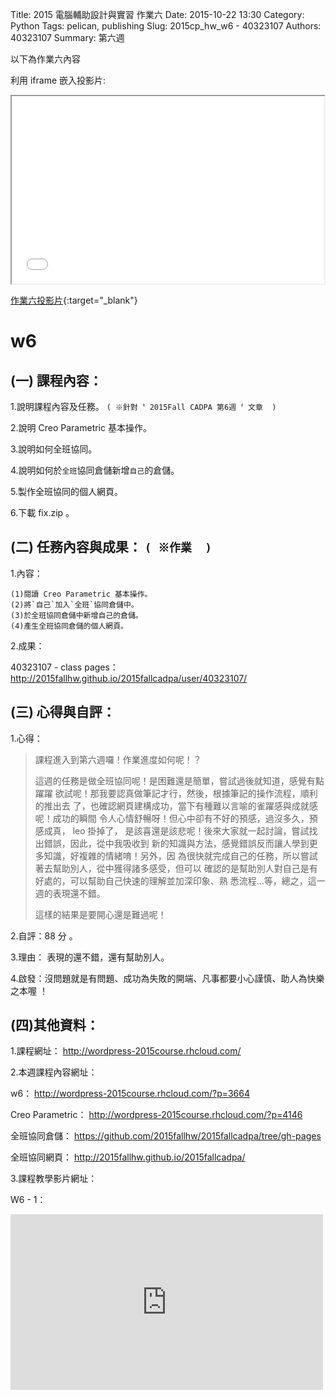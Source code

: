 Title: 2015 電腦輔助設計與實習 作業六
Date: 2015-10-22 13:30
Category: Python
Tags: pelican, publishing
Slug: 2015cp_hw_w6 - 40323107
Authors: 40323107
Summary: 第六週

以下為作業六內容

利用 iframe 嵌入投影片:

<iframe src="40323107_cp_w6_p.html" width="500" height="300"></iframe>

[作業六投影片](40323107_cp_w6_p.html){:target="_blank"}

w6
============

(一) 課程內容：
-------------------------

1.說明課程內容及任務。
`( ※針對〝 2015Fall CADPA 第6週 〞文章  )`

2.說明 Creo Parametric 基本操作。

3.說明如何全班協同。

4.說明如何於`全班`協同倉儲新增`自己`的倉儲。

5.製作全班協同的個人網頁。

6.下載  fix.zip 。


(二) 任務內容與成果： `( ※作業  )`
-----------------------------------------------

1.內容：

    (1)閱讀 Creo Parametric 基本操作。
    (2)將`自己`加入`全班`協同倉儲中。
    (3)於全班協同倉儲中新增自己的倉儲。
    (4)產生全班協同倉儲的個人網頁。

2.成果：

40323107 - class pages： http://2015fallhw.github.io/2015fallcadpa/user/40323107/


(三) 心得與自評：
----------------------------

1.心得：

> 課程進入到第六週囉！作業進度如何呢！？
>
> 這週的任務是做全班協同呢！是困難還是簡單，嘗試過後就知道，感覺有點躍躍
> 欲試呢！那我要認真做筆記才行，然後，根據筆記的操作流程，順利的推出去
> 了，也確認網頁建構成功，當下有種難以言喻的雀躍感與成就感呢！成功的瞬間
> 令人心情舒暢呀！但心中卻有不好的預感，過沒多久，預感成真， leo 掛掉了，
> 是該喜還是該悲呢！後來大家就一起討論，嘗試找出錯誤，因此，從中我吸收到
> 新的知識與方法，感覺錯誤反而讓人學到更多知識，好複雜的情緒唷！另外，因
> 為很快就完成自己的任務，所以嘗試著去幫助別人，從中獲得諸多感受，但可以
> 確認的是幫助別人對自己是有好處的，可以幫助自己快速的理解並加深印象、熟
> 悉流程...等，總之，這一週的表現還不錯。    
>
> 這樣的結果是要開心還是難過呢！

2.自評：88 分 。

3.理由： 表現的還不錯，還有幫助別人。

4.啟發：沒問題就是有問題、成功為失敗的開端、凡事都要小心謹慎、助人為快樂之本喔 ！

(四)其他資料：
------------------------- 

1.課程網址： http://wordpress-2015course.rhcloud.com/

2.本週課程內容網址： 

w6： http://wordpress-2015course.rhcloud.com/?p=3664

Creo Parametric： http://wordpress-2015course.rhcloud.com/?p=4146

全班協同倉儲： https://github.com/2015fallhw/2015fallcadpa/tree/gh-pages

全班協同網頁： http://2015fallhw.github.io/2015fallcadpa/


3.課程教學影片網址：

W6 - 1：
 <iframe src=" https://player.vimeo.com/video/143225578" width="500" height="281" frameborder="0" webkitallowfullscreen mozallowfullscreen allowfullscreen></iframe>